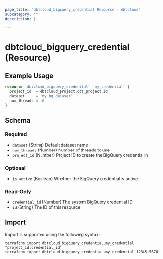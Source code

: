 ```yaml
---
page_title: "dbtcloud_bigquery_credential Resource - dbtcloud"
subcategory: ""
description: |-
  
---
```


# dbtcloud_bigquery_credential (Resource)




## Example Usage

```terraform
resource "dbtcloud_bigquery_credential" "my_credential" {
  project_id  = dbtcloud_project.dbt_project.id
  dataset     = "my_bq_dataset"
  num_threads = 16
}
```

<!-- schema generated by tfplugindocs -->
## Schema

### Required

- `dataset` (String) Default dataset name
- `num_threads` (Number) Number of threads to use
- `project_id` (Number) Project ID to create the BigQuery credential in

### Optional

- `is_active` (Boolean) Whether the BigQuery credential is active

### Read-Only

- `credential_id` (Number) The system BigQuery credential ID
- `id` (String) The ID of this resource.

## Import

Import is supported using the following syntax:

```shell
terraform import dbtcloud_bigquery_credential.my_credential "project_id:credential_id"
terraform import dbtcloud_bigquery_credential.my_credential 12345:5678
```
